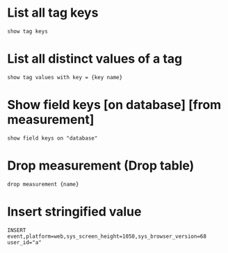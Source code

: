 # List all tag keys

`show tag keys`

# List all distinct values of a tag

`show tag values with key = {key name}`

# Show field keys [on database] [from measurement]

`show field keys on "database"`

# Drop measurement (Drop table)

`drop measurement {name}`

# Insert stringified value

`INSERT event,platform=web,sys_screen_height=1050,sys_browser_version=68 user_id="a"`
